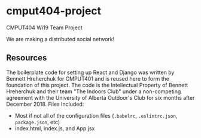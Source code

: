 # cmput404-project
CMPUT404 Wi19 Team Project

We are making a distributed social network!

## Resources
The boilerplate code for setting up React and Django was written by Bennett Hreherchuk for CMPUT401 and is reused here to form the foundation of this project. The code is the Intellectual Property of Bennett Hreherchuk and their team "The Indoors Club" under a non-competing agreement with the University of Alberta Outdoor's Club for six months after December 2018. 
Files Included:
 - Most if not all of the configuration files (`.babelrc`, `.eslintrc.json`, `package.json`, etc)
 - index.html, index.js, and App.jsx